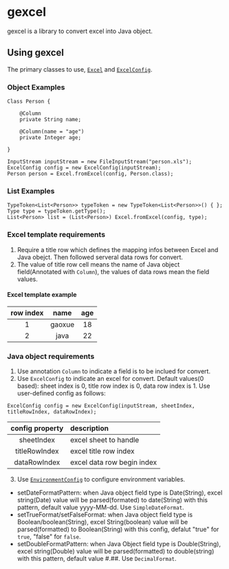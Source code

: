 # gexcel
gexcel is a library to convert excel into Java object.

## Using gexcel
The primary classes to use, [`Excel`](https://github.com/gaox0326/gexcel/blob/master/src/main/java/com/github/gaoxue/gexcel/Excel.java) and [`ExcelConfig`](https://github.com/gaox0326/gexcel/blob/master/src/main/java/com/github/gaoxue/gexcel/config/ExcelConfig.java).

### Object Examples
```
Class Person {

    @Column
    private String name;

    @Column(name = "age")
    private Integer age;

}

InputStream inputStream = new FileInputStream("person.xls");
ExcelConfig config = new ExcelConfig(inputStream);
Person person = Excel.fromExcel(config, Person.class);
```

### List Examples
```
TypeToken<List<Person>> typeToken = new TypeToken<List<Person>>() { };
Type type = typeToken.getType();
List<Person> list = (List<Person>) Excel.fromExcel(config, type);
```

### Excel template requirements
1. Require a title row which defines the mapping infos between Excel and Java obejct. Then followed serveral data rows for convert.
2. The value of title row cell means the name of Java object field(Annotated with `Column`), the values of data rows mean the field values.
#### Excel template example
row index | name   | age
 :----:   | :----: | :----:
 1        | gaoxue | 18
 2        | java   | 22

### Java object requirements
1. Use annotation `Column` to indicate a field is to be inclued for convert.
2. Use `ExcelConfig` to indicate an excel for convert. Default values(0 based): sheet index is 0, title row index is 0, data row index is 1. Use user-defined config as follows:
```
ExcelConfig config = new ExcelConfig(inputStream, sheetIndex, titleRowIndex, dataRowIndex);
```
config property | description
 :----:         | :----
 sheetIndex     | excel sheet to handle
 titleRowIndex  | excel title row index
 dataRowIndex   | excel data row begin index
3. Use [`EnvironmentConfig`](https://github.com/gaox0326/gexcel/blob/master/src/main/java/com/github/gaoxue/gexcel/config/EnvironmentConfig.java) to configure environment variables.
* setDateFormatPattern: when Java object field type is Date(String), excel string(Date) value will be parsed(formated) to date(String) with this pattern, default value yyyy-MM-dd. Use `SimpleDateFormat`.
* setTrueFormat/setFalseFormat: when Java object field type is Boolean/boolean(String), excel String(boolean) value will be parsed(formatted) to Boolean(String) with this config, defalut "true" for `true`, "false" for `false`.
* setDoubleFormatPattern: when Java Object field type is Double(String), excel string(Double) value will be parsed(formatted) to double(string) with this pattern, default value #.##. Use `DecimalFormat`.